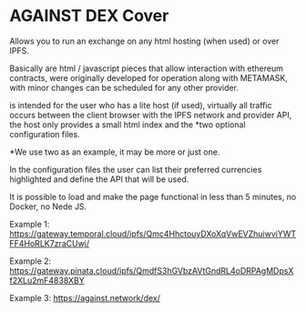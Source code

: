 
# AGAINST DEX Cover

Allows you to run an exchange on any html hosting (when used) or over IPFS.

Basically are html / javascript pieces that allow interaction with ethereum contracts, were originally developed for operation along with METAMASK, with minor changes can be scheduled for any other provider.

is intended for the user who has a lite host (if used), virtually all traffic occurs between the client browser with the IPFS network and provider API, the host only provides a small html index and the *two optional configuration files.

*We use two as an example, it may be more or just one.

In the configuration files the user can list their preferred currencies highlighted and define the API that will be used.

It is possible to load and make the page functional in less than 5 minutes, no Docker, no Nede JS.

Example 1: https://gateway.temporal.cloud/ipfs/Qmc4HhctouyDXoXqVwEVZhuiwviYWTFF4HoRLK7zraCUwj/

Example 2: https://gateway.pinata.cloud/ipfs/QmdfS3hGVbzAVtGndRL4oDRPAgMDpsXf2XLu2mF4838XBY

Example 3: https://against.network/dex/



